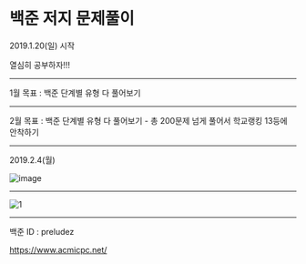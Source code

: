 # 백준 저지 문제풀이

2019.1.20(일) 시작

열심히 공부하자!!!

<hr/>

1월 목표 : 백준 단계별 유형 다 풀어보기 

<hr/>

2월 목표 : 백준 단계별 유형 다 풀어보기 - 총 200문제 넘게 풀어서 학교랭킹 13등에 안착하기

<hr/>

2019.2.4(월) 

![image](https://user-images.githubusercontent.com/41214420/52188140-5e9a5200-2874-11e9-918f-1c48121da008.png)

<hr/>

![1](https://user-images.githubusercontent.com/41214420/51436619-de041f00-1cd3-11e9-9187-34b4d34c0a5c.JPG)

<hr/>

백준 ID : preludez

https://www.acmicpc.net/

